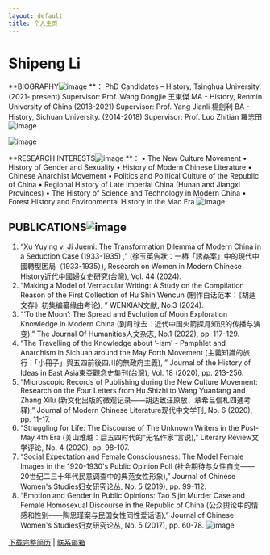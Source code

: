 ```yaml
---
layout: default
title: 个人主页
---
```


# Shipeng Li
**BIOGRAPHY![image](https://github.com/user-attachments/assets/e8eb970c-8765-4a91-98fd-77b504937c17)
**：
PhD Candidates – History, Tsinghua University. (2021- present)        Supervisor: Prof. Wang Dongjie 王東傑
MA - History, Renmin University of China (2018-2021)              Supervisor: Prof. Yang Jianli 楊劍利
BA - History, Sichuan University. (2014-2018)                      Supervisor: Prof. Luo Zhitian 羅志田
![image](https://github.com/user-attachments/assets/7aafff9a-9f80-4810-be3c-f932b36870ad)

![image](https://github.com/user-attachments/assets/e1bd1a06-d930-4a90-a353-094f05849314)

**RESEARCH INTERESTS![image](https://github.com/user-attachments/assets/f8a9ef4f-bcb7-45ee-bc6b-71904f77dfff)
**：
•	The New Culture Movement
•	History of Gender and Sexuality 
•	History of Modern Chinese Literature
•	Chinese Anarchist Movement
•	Politics and Political Culture of the Republic of China
•	Regional History of Late Imperial China (Hunan and Jiangxi Provinces)
•	The History of Science and Technology in Modern China
•	Forest History and Environmental History in the Mao Era
![image](https://github.com/user-attachments/assets/0829c052-3494-46c7-9f17-202650574f62)


## PUBLICATIONS![image](https://github.com/user-attachments/assets/88a2d886-90ef-4fa2-aee1-0f270a597fd7)
1.	“Xu Yuying v. Ji Juemi: The Transformation Dilemma of Modern China in a Seduction Case (1933-1935) ,” (徐玉英告狀：一樁「誘姦案」中的現代中國轉型困局（1933-1935）), Research on Women in Modern Chinese History近代中國婦女史研究(台灣), Vol. 44 (2024). 
2.	“Making a Model of Vernacular Writing: A Study on the Compilation Reason of the First Collection of Hu Shih Wencun (制作白话范本：《胡适文存》初集编纂缘由考论), ” WENXIAN文献, No.3 (2024). 
3.	“‘To the Moon’: The Spread and Evolution of Moon Exploration Knowledge in Modern China (到月球去：近代中国火箭探月知识的传播与演变),” The Journal Of Humanities人文杂志, No.1 (2022), pp. 117-129. 
4.	“The Travelling of the Knowledge about ‘-ism’ - Pamphlet and Anarchism in Sichuan around the May Forth Movement (主義知識的旅行：「小冊子」與五四前後四川的無政府主義), ” Journal of the History of Ideas in East Asia東亞觀念史集刊(台灣), Vol. 18 (2020), pp. 213-256. 
5.	“Microscopic Records of Publishing during the New Culture Movement: Research on the Four Letters from Hu Shizhi to Wang Yuanfang and Zhang Xilu (新文化出版的微观记录——胡适致汪原放、章希吕信札四通考释),” Journal of Modern Chinese Literature现代中文学刊, No. 6 (2020), pp. 11-17. 
6.	“Struggling for Life: The Discourse of The Unknown Writers in the Post-May 4th Era (关山难越：后五四时代的“无名作家”言说),” Literary Review文学评论, No. 4 (2020), pp. 98-107. 
7.	“Social Expectation and Female Consciousness: The Model Female Images in the 1920-1930's Public Opinion Poll (社会期待与女性自觉——20世纪二三十年代民意调查中的典范女性形象),” Journal of Chinese Women's Studies妇女研究论丛, No. 5 (2019), pp. 99-112. 
8.	“Emotion and Gender in Public Opinions: Tao Sijin Murder Case and Female Homosexual Discourse in the Republic of China (公众舆论中的情感和性别——陶思瑾案与民国女性同性爱话语),” Journal of Chinese Women's Studies妇女研究论丛, No. 5 (2017), pp. 60-78. 
![image](https://github.com/user-attachments/assets/04df65a3-00cf-4a2e-bf15-99c899a431a0)


[下载完整简历](/assets/cv.pdf) | [联系邮箱](mailto:lsphistory@163.com![image](https://github.com/user-attachments/assets/38b59733-77a9-49af-b1b0-1e22d07610b2)
)
